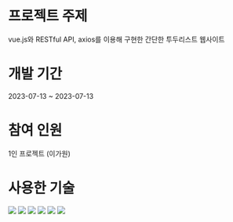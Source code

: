 # 프로젝트 주제
vue.js와 RESTful API, axios를 이용해 구현한 간단한 투두리스트 웹사이트

# 개발 기간
2023-07-13 ~ 2023-07-13

# 참여 인원
1인 프로젝트 (이가원)

# 사용한 기술
<img src="https://img.shields.io/badge/Visual Studio Code-007ACC?style=flat-square&logo=Visual Studio Code&logoColor=white"/> <img src="https://img.shields.io/badge/Vue.js-4FC08D?style=flat-square&logo=Vue.js&logoColor=white"/> <img src="https://img.shields.io/badge/HTML5-E34F26?style=flat-square&logo=html5&logoColor=white"/> <img src="https://img.shields.io/badge/CSS3-1572B6?style=flat-square&logo=css3&logoColor=white"/> <img src="https://img.shields.io/badge/JavaScript-F7DF1E?style=flat-square&logo=javascript&logoColor=black"/> <img src="https://img.shields.io/badge/Bootstrapap-7952B3?style=flat-square&logo=bootstrap&logoColor=white"/>